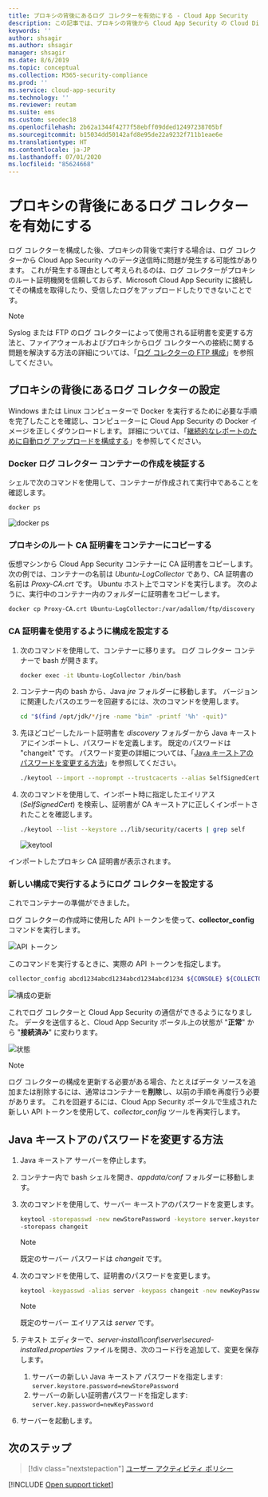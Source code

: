 ```yaml
---
title: プロキシの背後にあるログ コレクターを有効にする - Cloud App Security
description: この記事では、プロキシの背後から Cloud App Security の Cloud Discovery ログ コレクターを有効にする方法について説明します。
keywords: ''
author: shsagir
ms.author: shsagir
manager: shsagir
ms.date: 8/6/2019
ms.topic: conceptual
ms.collection: M365-security-compliance
ms.prod: ''
ms.service: cloud-app-security
ms.technology: ''
ms.reviewer: reutam
ms.suite: ems
ms.custom: seodec18
ms.openlocfilehash: 2b62a1344f4277f58ebff09dded12497238705bf
ms.sourcegitcommit: b15034dd50142afd8e95de22a9232f711b1eae6e
ms.translationtype: HT
ms.contentlocale: ja-JP
ms.lasthandoff: 07/01/2020
ms.locfileid: "85624668"
---
```

# <a name="enable-the-log-collector-behind-a-proxy"></a>プロキシの背後にあるログ コレクターを有効にする

ログ コレクターを構成した後、プロキシの背後で実行する場合は、ログ コレクターから Cloud App Security へのデータ送信時に問題が発生する可能性があります。 これが発生する理由として考えられるのは、ログ コレクターがプロキシのルート証明機関を信頼しておらず、Microsoft Cloud App Security に接続してその構成を取得したり、受信したログをアップロードしたりできないことです。

>[!NOTE]
> Syslog または FTP のログ コレクターによって使用される証明書を変更する方法と、ファイアウォールおよびプロキシからログ コレクターへの接続に関する問題を解決する方法の詳細については、「[ログ コレクターの FTP 構成](log-collector-ftp.md)」を参照してください。
>

## <a name="set-up-the-log-collector-behind-a-proxy"></a>プロキシの背後にあるログ コレクターの設定

Windows または Linux コンピューターで Docker を実行するために必要な手順を完了したことを確認し、コンピューターに Cloud App Security の Docker イメージを正しくダウンロードします。 詳細については、「[継続的なレポートのために自動ログ アップロードを構成する](discovery-docker.md)」を参照してください。

### <a name="validate-docker-log-collector-container-creation"></a>Docker ログ コレクター コンテナーの作成を検証する

シェルで次のコマンドを使用して、コンテナーが作成されて実行中であることを確認します。

```bash
docker ps
```

![docker ps](media/docker-1.png)

### <a name="copy-proxy-root-ca-certificate-to-the-container"></a>プロキシのルート CA 証明書をコンテナーにコピーする

仮想マシンから Cloud App Security コンテナーに CA 証明書をコピーします。 次の例では、コンテナーの名前は *Ubuntu-LogCollector* であり、CA 証明書の名前は *Proxy-CA.crt* です。
Ubuntu ホスト上でコマンドを実行します。 次のように、実行中のコンテナー内のフォルダーに証明書をコピーします。

```bash
docker cp Proxy-CA.crt Ubuntu-LogCollector:/var/adallom/ftp/discovery
```

### <a name="set-the-configuration-to-work-with-the-ca-certificate"></a>CA 証明書を使用するように構成を設定する

1. 次のコマンドを使用して、コンテナーに移ります。 ログ コレクター コンテナーで bash が開きます。

    ```bash
    docker exec -it Ubuntu-LogCollector /bin/bash
    ```

2. コンテナー内の bash から、Java *jre* フォルダーに移動します。 バージョンに関連したパスのエラーを回避するには、次のコマンドを使用します。

    ```bash
    cd "$(find /opt/jdk/*/jre -name "bin" -printf '%h' -quit)"
    ```

3. 先ほどコピーしたルート証明書を *discovery* フォルダーから Java キーストアにインポートし、パスワードを定義します。 既定のパスワードは "changeit" です。 パスワード変更の詳細については、「[Java キーストアのパスワードを変更する方法](#how-to-change-the-java-keystore-password)」を参照してください。

    ```bash
    ./keytool --import --noprompt --trustcacerts --alias SelfSignedCert --file /var/adallom/ftp/discovery/Proxy-CA.crt --keystore ../lib/security/cacerts --storepass <password>
    ```

4. 次のコマンドを使用して、インポート時に指定したエイリアス (*SelfSignedCert*) を検索し、証明書が CA キーストアに正しくインポートされたことを確認します。

    ```bash
    ./keytool --list --keystore ../lib/security/cacerts | grep self
    ```

    ![keytool](media/docker-2.png "keytool")

インポートしたプロキシ CA 証明書が表示されます。

### <a name="set-the-log-collector-to-run-with-the-new-configuration"></a>新しい構成で実行するようにログ コレクターを設定する

これでコンテナーの準備ができました。

ログ コレクターの作成時に使用した API トークンを使って、**collector_config** コマンドを実行します。

![API トークン](media/docker-3.png "API トークン")

このコマンドを実行するときに、実際の API トークンを指定します。

```bash
collector_config abcd1234abcd1234abcd1234abcd1234 ${CONSOLE} ${COLLECTOR}
```

![構成の更新](media/docker-4.png "構成の更新")

これでログ コレクターと Cloud App Security の通信ができるようになりました。 データを送信すると、Cloud App Security ポータル上の状態が "**正常**" から "**接続済み**" に変わります。

![状態](media/docker-5.png "状態")

>[!NOTE]
> ログ コレクターの構成を更新する必要がある場合、たとえばデータ ソースを追加または削除するには、通常はコンテナーを**削除**し、以前の手順を再度行う必要があります。 これを回避するには、Cloud App Security ポータルで生成された新しい API トークンを使用して、*collector_config* ツールを再実行します。

## <a name="how-to-change-the-java-keystore-password"></a>Java キーストアのパスワードを変更する方法

1. Java キーストア サーバーを停止します。
1. コンテナー内で bash シェルを開き、*appdata/conf* フォルダーに移動します。
1. 次のコマンドを使用して、サーバー キーストアのパスワードを変更します。

    ```bash
    keytool -storepasswd -new newStorePassword -keystore server.keystore
    -storepass changeit
    ```

    > [!NOTE]
    > 既定のサーバー パスワードは *changeit* です。

1. 次のコマンドを使用して、証明書のパスワードを変更します。

    ```bash
    keytool -keypasswd -alias server -keypass changeit -new newKeyPassword -keystore server.keystore -storepass newStorePassword
    ```

    > [!NOTE]
    > 既定のサーバー エイリアスは *server* です。

1. テキスト エディターで、*server-install\conf\server\secured-installed.properties* ファイルを開き、次のコード行を追加して、変更を保存します。
    1. サーバーの新しい Java キーストア パスワードを指定します: `server.keystore.password=newStorePassword`
    1. サーバーの新しい証明書パスワードを指定します: `server.key.password=newKeyPassword`
1. サーバーを起動します。

## <a name="next-steps"></a>次のステップ

> [!div class="nextstepaction"]
> [ユーザー アクティビティ ポリシー](user-activity-policies.md)

[!INCLUDE [Open support ticket](includes/support.md)]
